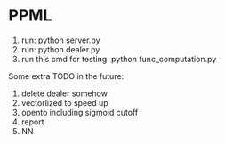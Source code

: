 # PPML
1. run: python server.py
2. run: python dealer.py
3. run this cmd for testing: python func_computation.py

Some extra TODO in the future:
1. delete dealer somehow
2. vectorlized to speed up
3. opento including sigmoid cutoff
4. report
5. NN
